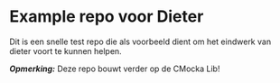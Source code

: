 # Example repo voor Dieter

Dit is een snelle test repo die als voorbeeld dient om het eindwerk van dieter voort te kunnen helpen.

***Opmerking:*** Deze repo bouwt verder op de CMocka Lib!

